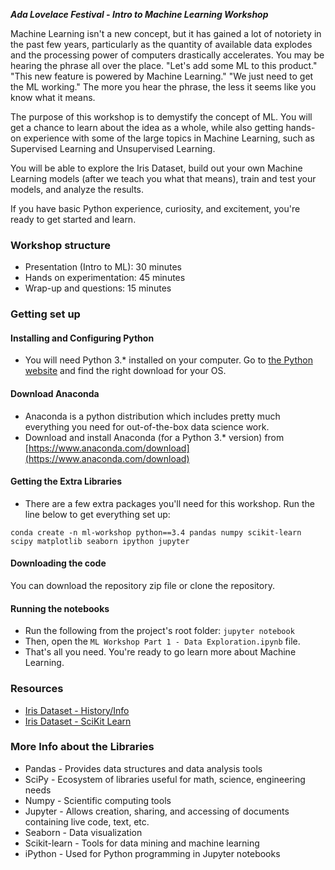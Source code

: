 ***Ada Lovelace Festival - Intro to Machine Learning Workshop***

Machine Learning isn't a new concept, but it has gained a lot of notoriety in the past few years, particularly as the quantity of available data explodes and the processing power of computers drastically accelerates. You may be hearing the phrase all over the place. "Let's add some ML to this product." "This new feature is powered by Machine Learning." "We just need to get the ML working." The more you hear the phrase, the less it seems like you know what it means.

The purpose of this workshop is to demystify the concept of ML. You will get a chance to learn about the idea as a whole, while also getting hands-on experience with some of the large topics in Machine Learning, such as Supervised Learning and Unsupervised Learning.

You will be able to explore the Iris Dataset, build out your own Machine Learning models (after we teach you what that means), train and test your models, and analyze the results.

If you have basic Python experience, curiosity, and excitement, you're ready to get started and learn.

### Workshop structure
* Presentation (Intro to ML): 30 minutes
* Hands on experimentation: 45 minutes
* Wrap-up and questions: 15 minutes

### Getting set up

#### Installing and Configuring Python
* You will need Python 3.* installed on your computer. Go to [the Python website](https://www.python.org/downloads) and find the right download for your OS.

#### Download Anaconda
* Anaconda is a python distribution which includes pretty much everything you need for out-of-the-box data science work.
* Download and install Anaconda (for a Python 3.* version) from [https://www.anaconda.com/download](https://www.anaconda.com/download)

#### Getting the Extra Libraries
* There are a few extra packages you'll need for this workshop. Run the line below to get everything set up:

```
conda create -n ml-workshop python==3.4 pandas numpy scikit-learn scipy matplotlib seaborn ipython jupyter
```

#### Downloading the code
You can download the repository zip file or clone the repository.

#### Running the notebooks
* Run the following from the project's root folder:
`jupyter notebook`
* Then, open the `ML Workshop Part 1 - Data Exploration.ipynb` file.
* That's all you need. You're ready to go learn more about Machine Learning.

### Resources
* [Iris Dataset - History/Info](https://en.wikipedia.org/wiki/Iris_flower_data_set)
* [Iris Dataset - SciKit Learn](http://scikit-learn.org/stable/auto_examples/datasets/plot_iris_dataset.html)

### More Info about the Libraries
* Pandas - Provides data structures and data analysis tools
* SciPy - Ecosystem of libraries useful for math, science, engineering needs
* Numpy - Scientific computing tools
* Jupyter - Allows creation, sharing, and accessing of documents containing live code, text, etc.
* Seaborn - Data visualization
* Scikit-learn - Tools for data mining and machine learning
* iPython - Used for Python programming in Jupyter notebooks
